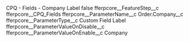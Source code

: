 <?xml version="1.0" encoding="UTF-8"?>
<CustomMetadata xmlns="http://soap.sforce.com/2006/04/metadata" xmlns:xsi="http://www.w3.org/2001/XMLSchema-instance" xmlns:xsd="http://www.w3.org/2001/XMLSchema">
    <label>CPQ - Fields - Company Label</label>
    <protected>false</protected>
    <values>
        <field>fferpcore__FeatureStep__c</field>
        <value xsi:type="xsd:string">fferpcore__CPQ_Fields</value>
    </values>
    <values>
        <field>fferpcore__ParameterName__c</field>
        <value xsi:type="xsd:string">Order.Company__c</value>
    </values>
    <values>
        <field>fferpcore__ParameterType__c</field>
        <value xsi:type="xsd:string">Custom Field Label</value>
    </values>
    <values>
        <field>fferpcore__ParameterValueOnDisable__c</field>
        <value xsi:nil="true"/>
    </values>
    <values>
        <field>fferpcore__ParameterValueOnEnable__c</field>
        <value xsi:type="xsd:string">Company</value>
    </values>
</CustomMetadata>

